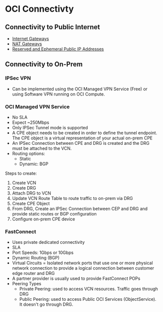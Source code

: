 # OCI Connectivty

## Connectivity to Public Internet

* [Internet Gateways](https://github.com/nyquist/oci-notes/blob/master/OCI-VCN.md#internet-gateways-igw)
* [NAT Gateways](https://github.com/nyquist/oci-notes/blob/master/OCI-VCN.md#nat-gateways-ngw)
* [Reserved and Ephemeral Public IP Addresses](https://github.com/nyquist/oci-notes/blob/master/OCI-VCN.md#public-ips)

## Connectivity to On-Prem

### IPSec VPN

* Can be implemented using the OCI Managed VPN Service (Free) or using Software VPN running on OCI Compute.

### **OCI Managed VPN Service**

* No SLA
* Expect \~250Mbps
* Only IPSec Tunnel mode is supported
* A CPE object needs to be created in order to define the tunnel endpoint. The CPE object is a virtual representation of your actual on-prem CPE
* An IPSec Connection between CPE and DRG is created and the DRG must be attached to the VCN.
* Routing options:
  * Static
  * Dynamic: BGP

Steps to create:

1. Create VCN
2. Create DRG
3. Attach DRG to VCN
4. Update VCN Route Table to route traffic to on-prem via DRG
5. Create CPE Object
6. From DRG, Create an IPSec Connection between CEP and DRG and provide static routes or BGP configuration
7. Configure on-prem CPE device

### FastConnect

* Uses private dedicated connectivity
* SLA
* Port Speeds: 1Gbps or 10Gbps
* Dynamic Routing (BGP)
* Virtual Circuits = Isolated network ports that use one or more physical network connection to provide a logical connection between customer edge router and DRG
* A partner provider is usually used to provide FastConnect POPs
* Peering Types
  * Private Peering: used to access VCN resources. Traffic goes through DRG
  * Public Peering: used to access Public OCI Services (ObjectService). It doesn't go through DRG.
